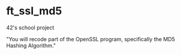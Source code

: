 # ft_ssl_md5
42's school project

"You will recode part of the OpenSSL program, specifically the MD5 Hashing Algorithm."